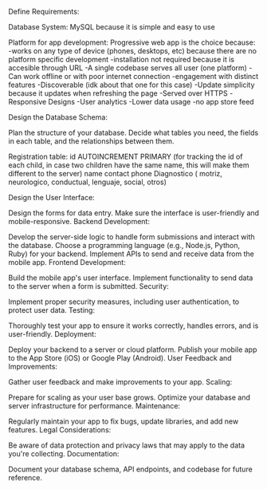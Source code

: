 Define Requirements:

Database System:
MySQL because it is simple and easy to use


Platform for app development: 
Progressive web app is the choice because:
  -works on any type of device (phones, desktops, etc) because there are no platform specific development
  -installation not required because it is accesible through URL
  -A single codebase serves all user (one platform)
  -Can work offline or with poor internet connection
  -engagement with distinct features
  -Discoverable (idk about that one for this case)
  -Update simplicity because it updates when refreshing the page
  -Served over HTTPS
  -Responsive Designs
  -User analytics
  -Lower data usage
  -no app store feed




Design the Database Schema:

Plan the structure of your database. Decide what tables you need, the fields in each table, and the relationships between them.

Registration table:
id AUTOINCREMENT PRIMARY (for tracking the id of each child, in case two children have the same name, this will make them different to the server)
name 
contact phone
Diagnostico ( motriz, neurologico, conductual, lenguaje, social, otros)






Design the User Interface:

Design the forms for data entry. Make sure the interface is user-friendly and mobile-responsive.
Backend Development:

Develop the server-side logic to handle form submissions and interact with the database.
Choose a programming language (e.g., Node.js, Python, Ruby) for your backend.
Implement APIs to send and receive data from the mobile app.
Frontend Development:

Build the mobile app's user interface.
Implement functionality to send data to the server when a form is submitted.
Security:

Implement proper security measures, including user authentication, to protect user data.
Testing:

Thoroughly test your app to ensure it works correctly, handles errors, and is user-friendly.
Deployment:

Deploy your backend to a server or cloud platform.
Publish your mobile app to the App Store (iOS) or Google Play (Android).
User Feedback and Improvements:

Gather user feedback and make improvements to your app.
Scaling:

Prepare for scaling as your user base grows. Optimize your database and server infrastructure for performance.
Maintenance:

Regularly maintain your app to fix bugs, update libraries, and add new features.
Legal Considerations:

Be aware of data protection and privacy laws that may apply to the data you're collecting.
Documentation:

Document your database schema, API endpoints, and codebase for future reference.